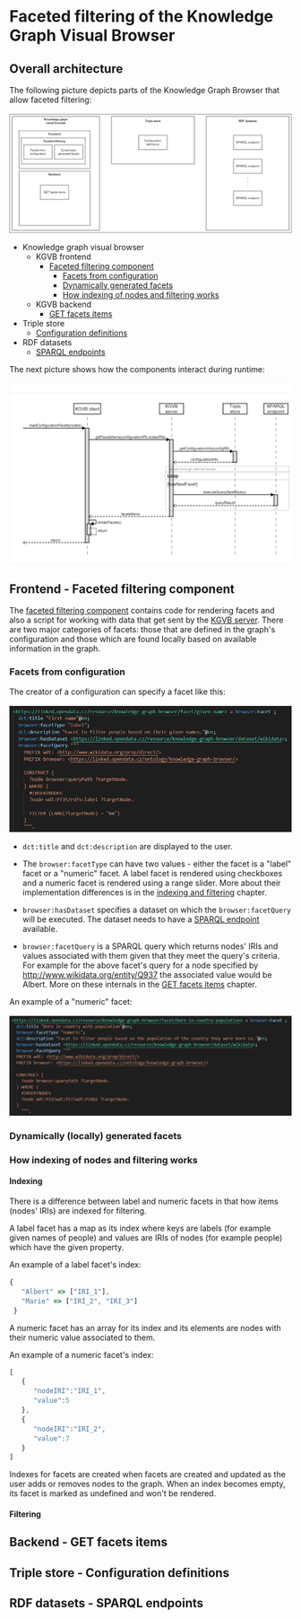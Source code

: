 # Faceted filtering of the Knowledge Graph Visual Browser
## Overall architecture
The following picture depicts parts of the Knowledge Graph Browser that allow faceted filtering:  <br><br>
![Faceted filtering architecture](/resources/faceted_filtering_architecture.png)

- Knowledge graph visual browser
  - KGVB frontend
    - [Faceted filtering component](#faceted-filtering-component)
      - [Facets from configuration](#facets-from-configuration)
      - [Dynamically generated facets](#dynamically-generated-facets)
      - [How indexing of nodes and filtering works](#indexing-and-filtering)
  - KGVB backend
    - [GET facets items](get-facets-items)
- Triple store
  - [Configuration definitions](#configuration-definitions)
- RDF datasets
  - [SPARQL endpoints](#sparql-endpoints)

The next picture shows how the components interact during runtime:  <br><br>
![Sequence diagram](/resources/configuration_facets_sequence_diagram.png)

<a id="faceted-filtering-component"></a>
## Frontend - Faceted filtering component
The [faceted filtering component](https://github.com/JiriResler/knowledge-graph-browser-frontend/tree/master/src/component/faceted-filtering) contains code for rendering facets and also a script for working with data that get sent by the [KGVB server](#get-facets-items). There are two major categories of facets: those that are defined in the graph's configuration and those which are found locally based on available information in the graph.

<a id="facets-from-configuration"></a>
### Facets from configuration
The creator of a configuration can specify a facet like this:  <br><br>
![Given_name_facet](/resources/given_name_facet.png)

- `dct:title` and `dct:description` are displayed to the user.

- The `browser:facetType` can have two values - either the facet is a "label" facet or a "numeric" facet. A label facet is rendered using checkboxes and a numeric facet is rendered using a range slider. More about their implementation differences is in the [indexing and filtering](#indexing-and-filtering) chapter.  

- `browser:hasDataset` specifies a dataset on which the `browser:facetQuery` will be executed. The dataset needs to have a [SPARQL endpoint](#sparql-endpoints) available. 

- `browser:facetQuery` is a SPARQL query which returns nodes' IRIs and values associated with them given that they meet the query's criteria. For example for the above facet's query for a node specified by http://www.wikidata.org/entity/Q937 the associated value would be Albert. More on these internals in the [GET facets items](#get-facets-items) chapter.

An example of a "numeric" facet:  <br><br>
![Born in country with certain population_facet](/resources/born_in_country_population_facet.png)

<a id="dynamically-generated-facets"></a>
### Dynamically (locally) generated facets

<a id="indexing-and-filtering"></a>
### How indexing of nodes and filtering works
#### Indexing
There is a difference between label and numeric facets in that how items (nodes' IRIs) are indexed for filtering.  

A label facet has a map as its index where keys are labels (for example given names of people) and values are IRIs of nodes (for example people) which have the given property.  

An example of a label facet's index:  

```typescript
{
   "Albert" => ["IRI_1"], 
   "Marie" => ["IRI_2", "IRI_3"]
 } 
```

A numeric facet has an array for its index and its elements are nodes with their numeric value associated to them.  

An example of a numeric facet's index:
```typescript
[
   {
      "nodeIRI":"IRI_1",
      "value":5
   },
   {
      "nodeIRI":"IRI_2",
      "value":7
   }
]
```

Indexes for facets are created when facets are created and updated as the user adds or removes nodes to the graph. When an index becomes empty, its facet is marked as undefined and won't be rendered.

#### Filtering

<a id="get-facets-items"></a>
## Backend - GET facets items


<a id="configuration-definitions"></a>
## Triple store - Configuration definitions


<a id="sparql-endpoints"></a>
## RDF datasets - SPARQL endpoints

